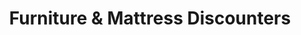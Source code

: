 ---
title: "Furniture & Mattress Discounters"
url: /chandler/furniture-and-mattress-discounters/
shop: furniture
---